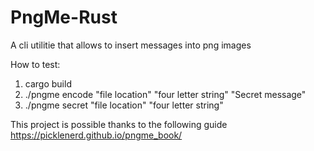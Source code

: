 # PngMe-Rust
A cli utilitie that allows to insert messages into png images

How to test:
1. cargo build
2. ./pngme encode "file location" "four letter string" "Secret message"
3. ./pngme secret "file location" "four letter string"

This project is possible thanks to the following guide https://picklenerd.github.io/pngme_book/

